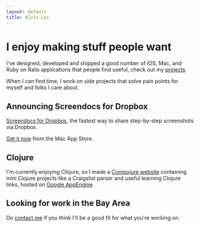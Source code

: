 ```yaml
---
layout: default
title: Alvin Lai
---
```


# I enjoy making stuff people want

I've designed, developed and shipped a good number of iOS, Mac, and Ruby on Rails applications that people find useful, check out my [projects](/projects).

When I can find time, I work on side projects that solve pain points for myself and folks I care about.

## Announcing Screendocs for Dropbox

[Screendocs for Dropbox](http://screendocs.com/dropbox), the fastest way to share step-by-step screenshots via Dropbox. 

[Get it now](http://itunes.apple.com/us/app/screendocsfordropbox/id434322944?mt=12&ls=1) from the Mac App Store.

## Clojure

I'm currently enjoying Clojure, so I made a [Compojure website](http://fabagax.appspot.com) containing mini Clojure projects like a Craigslist parser and useful learning Clojure links, hosted on [Google AppEngine](http://appengine.google.com).

## Looking for work in the Bay Area

Do [contact me](/contact) if you think I'll be a good fit for what you're working on.